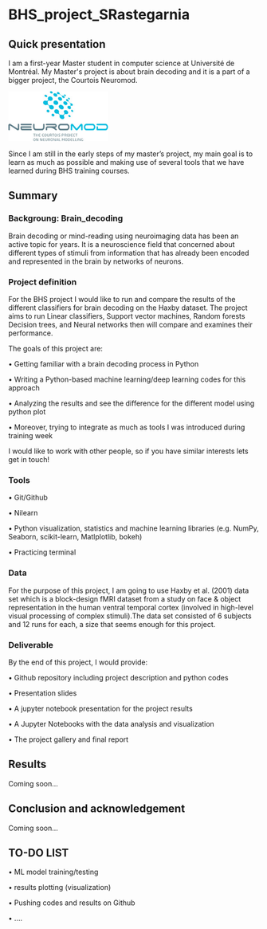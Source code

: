 # BHS_project_SRastegarnia
## Quick presentation
I am a first-year Master student in computer science at Université de Montréal. My Master's project is about brain decoding and it is a part of a bigger project, the Courtois Neuromod. 

<img src="Images/logo_neuromod_vert.jpg" width="200" height="100">

Since I am still in the early steps of my master’s project, my main goal is to learn as much as possible and making use of several tools that we have learned during BHS training courses.

## Summary
### Backgroung: Brain_decoding
Brain decoding or mind-reading using neuroimaging data has been an active topic for years. It is a neuroscience field that concerned about different types of stimuli from information that has already been encoded and represented in the brain by networks of neurons. 

### Project definition
For the BHS project I would like to run and compare the results of the different classifiers for brain decoding on the Haxby dataset.
The project aims to run Linear classifiers, Support vector machines, Random forests Decision trees, and Neural networks then will compare and examines their performance.

The goals of this project are:

•	Getting familiar with a brain decoding process in Python

•	Writing a Python-based machine learning/deep learning codes for this approach

•	Analyzing the results and see the difference for the different model using python plot

•	Moreover, trying to integrate as much as tools I was introduced during training week

I would like to work with other people, so if you have similar interests lets get in touch!

### Tools
•	Git/Github

•	Nilearn

•	Python visualization, statistics and machine learning libraries (e.g. NumPy, Seaborn, scikit-learn, Matlplotlib, bokeh)

• Practicing terminal


### Data
For the purpose of this project, I am going to use Haxby et al. (2001) data set which is a block-design fMRI dataset from a study on face & object representation in the human ventral temporal cortex (involved in high-level visual processing of complex stimuli).The data set consisted of 6 subjects and 12 runs for each, a size that seems enough for this project.
### Deliverable
By the end of this project, I would provide:

•	Github repository including project description and python codes

•	Presentation slides

•	A jupyter notebook presentation for the project results

• A Jupyter Notebooks with the data analysis and visualization

•	The project gallery and final report

## Results
Coming soon...

## Conclusion and acknowledgement
Coming soon...

## TO-DO LIST
• ML model training/testing

• results plotting (visualization)

• Pushing codes and results on Github

• ....
